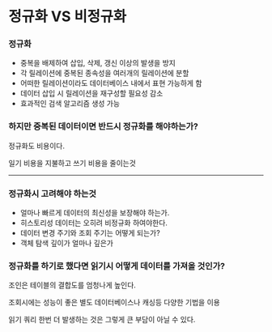 # 정규화 VS 비정규화

### 정규화

* 중복을 배제하여 삽입, 삭제, 갱신 이상의 발생을 방지
* 각 릴레이션에 중복된 종속성을 여러개의 릴레이션에 분할
* 어떠한 릴레이션이라도 데이터베이스 내에서 표현 가능하게 함
* 데이터 삽입 시 릴레이션을 재구성할 필요성 감소
* 효과적인 검색 알고리즘 생성 가능



### 하지만 중복된 데이터이면 반드시 정규화를 해야하는가?

정규화도 비용이다.

일기 비용을 지불하고 쓰기 비용을 줄이는것

****

### 정규화시 고려해야 하는것

* 얼마나 빠르게 데이터의 최신성을 보장해야 하는가.
* 히스토리성 데이터는 오히려 비정규화 하여야한다.
* 데이터 변경 주기와 조회 주기는 어떻게 되는가?
* 객체 탐색 깊이가 얼마나 깊은가



### 정규화를 하기로 했다면 읽기시 어떻게 데이터를 가져올 것인가?

조인은 테이블의 결합도를 엄청나게 높인다.

조회시에는 성능이 좋은 별도 데이터베이스나 캐싱등 다양한 기법을 이용

읽기 쿼리 한번 더 발생하는 것은 그렇게 큰 부담이 아닐 수 있다.



